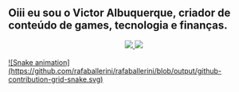 ## Oiii eu sou o Victor Albuquerque, criador de conteúdo de games, tecnologia e finanças.

<div align="center">
  <a href="https://github.com/victor1307">
  <img height="180em" src="https://github-readme-stats.vercel.app/api?username=victor1307&show_icons=true&theme=dracula&include_all_commits=true&count_private=true"/>
  <img height="180em" src="https://github-readme-stats.vercel.app/api/top-langs/?username=victor1307&layout=compact&langs_count=7&theme=dracula"/>
</div>
<div style="display: inline_block"><br>
  ![Snake animation](https://github.com/rafaballerini/rafaballerini/blob/output/github-contribution-grid-snake.svg)
 
</div>
